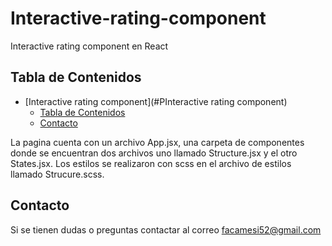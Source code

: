 # Interactive-rating-component
Interactive rating component en React

## Tabla de Contenidos

- [Interactive rating component](#PInteractive rating component)
  - [Tabla de Contenidos](#tabla-de-contenidos)
  - [Contacto](#contacto)
  
La pagina cuenta con un archivo App.jsx, una carpeta de componentes donde se encuentran dos archivos uno llamado Structure.jsx y el otro States.jsx. Los estilos se realizaron con scss en el archivo de estilos llamado Strucure.scss.



## Contacto

Si se tienen dudas o preguntas contactar al correo facamesi52@gmail.com
